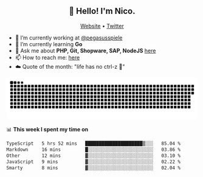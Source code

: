 <h2 align="center">👋 Hello! I'm Nico.</h2>
<p align="center">
  <a href="https://gruselhaus.com">Website</a> •
  <a href="https://twitter.com/NicoFinkernagel">Twitter</a>
</p>


- 🔭 I’m currently working at [@pegasusspiele](https://pegasus.de/en)
- 🌱 I’m currently learning **Go**
- 💬 Ask me about **PHP, Git, Shopware, SAP, NodeJS** [here](https://github.com/gruselhaus/gruselhaus/issues)
- 📫 How to reach me: [here](https://github.com/gruselhaus/gruselhaus/issues)
- ☁️ Quote of the month: "life has no ctrl-z 🌴"

![snake gif](https://github.com/gruselhaus/gruselhaus/blob/output/github-contribution-grid-snake.svg)

📊 **This week I spent my time on**
<!--START_SECTION:waka-->
```text
TypeScript   5 hrs 52 mins   █████████████████████▒░░░   85.04 % 
Markdown     16 mins         █░░░░░░░░░░░░░░░░░░░░░░░░   03.86 % 
Other        12 mins         ▓░░░░░░░░░░░░░░░░░░░░░░░░   03.10 % 
JavaScript   9 mins          ▓░░░░░░░░░░░░░░░░░░░░░░░░   02.22 % 
Smarty       8 mins          ▓░░░░░░░░░░░░░░░░░░░░░░░░   02.04 % 
```
<!--END_SECTION:waka-->
